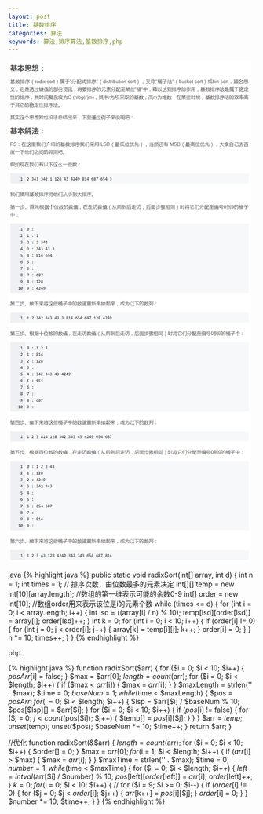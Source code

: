 ```yaml
---
layout: post
title: 基数排序
categories: 算法 
keywords: 算法,排序算法,基数排序,php
---
```


![基数排序](/img/算法/radixSort.png)

java
{% highlight java  %}
public static void radixSort(int[] array, int d) {
    int n = 1;
    int times = 1; // 排序次数，由位数最多的元素决定
    int[][] temp = new int[10][array.length]; //数组的第一维表示可能的余数0-9
    int[] order = new int[10]; //数组order用来表示该位是i的元素个数
    while (times <= d) {
        for (int i = 0; i < array.length; i++) {
            int lsd = ((array[i] / n) % 10);
            temp[lsd][order[lsd]] = array[i];
            order[lsd]++;
        }
        int k = 0;
        for (int i = 0; i < 10; i++) {
            if (order[i] != 0) {
                for (int j = 0; j < order[i]; j++) {
                    array[k] = temp[i][j];
                    k++;
                }
                order[i] = 0;
            }
        }
        n *= 10;
        times++;
    }
}
{% endhighlight %}


php

{% highlight java  %}
function radixSort($arr) {
    for ($i = 0; $i < 10; $i++) {
        $posArr[$i] = false;
    }
    $max = $arr[0];
    $length = count($arr);
    for ($i = 0; $i < $length; $i++) {
        if ($max < $arr[$i]) {
            $max = $arr[$i];
        }
    }
    $maxLength = strlen('' . $max);
    $time = 0;
    $baseNum = 1;
    while ($time < $maxLength) {
        $pos = $posArr;
        for ($i = 0; $i < $length; $i++) {
            $lsp = $arr[$i] / $baseNum % 10;
            $pos[$lsp][] = $arr[$i];
        }
        for ($i = 0; $i < 10; $i++) {
            if ($pos[$i] != false) {
                for ($j = 0; $j < count($pos[$i]); $j++) {
                    $temp[] = $pos[$i][$j];
                }
            }
        }
        $arr = $temp;
        unset($temp);
        unset($pos);
        $baseNum *= 10;
        $time++;
    }
    return $arr;
}

//优化
function radixSort(&$arr) {
    $length = count($arr);
    for ($i = 0; $i < 10; $i++) {
        $order[] = 0;
    }
    $max = $arr[0];
    for ($i = 1; $i < $length; $i++) {
        if ($arr[$i] > $max) {
            $max = $arr[$i];
        }
    }
    $maxTime = strlen('' . $max);
    $time = 0;
    $number = 1;
    while ($time < $maxTime) {
        for ($i = 0; $i < $length; $i++) {
            $left = intval($arr[$i] / $number) % 10;
            $pos[$left][$order[$left]] = $arr[$i];
            $order[$left]++;
        }
        $k = 0;
        for ($i = 0; $i < 10; $i++) {
            // for ($i = 9; $i >= 0; $i--) {
            if ($order[$i] != 0) {
                for ($j = 0; $j < $order[$i]; $j++) {
                    $arr[$k++] = $pos[$i][$j];
                }
                $order[$i] = 0;
            }
        }
        $number *= 10;
        $time++;
    }
}
{% endhighlight %}